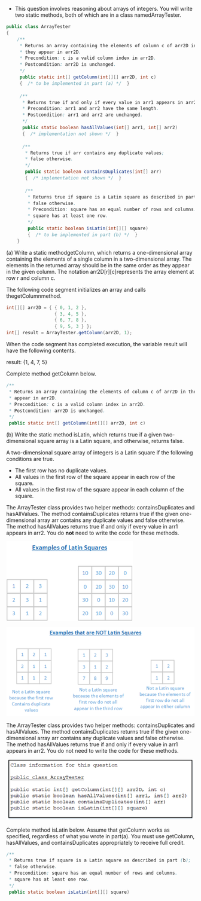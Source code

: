 * This question involves reasoning about arrays of integers. You will write two static methods, both of which are in a class namedArrayTester.

```java
public class ArrayTester 
{ 
    /** 
     * Returns an array containing the elements of column c of arr2D in the same order as 
     * they appear in arr2D. 
     * Precondition: c is a valid column index in arr2D. 
     * Postcondition: arr2D is unchanged. 
     */ 
     public static int[] getColumn(int[][] arr2D, int c) 
     {  /* to be implemented in part (a) */  } 
     
     /** 
      * Returns true if and only if every value in arr1 appears in arr2. 
      * Precondition: arr1 and arr2 have the same length. 
      * Postcondition: arr1 and arr2 are unchanged. 
      */ 
      public static boolean hasAllValues(int[] arr1, int[] arr2) 
      {  /* implementation not shown */  } 
      
      /** 
       * Returns true if arr contains any duplicate values; 
       * false otherwise. 
       */ 
       public static boolean containsDuplicates(int[] arr) 
       {  /* implementation not shown */  } 
       
       /** 
        * Returns true if square is a Latin square as described in part (b); 
        * false otherwise. 
        * Precondition: square has an equal number of rows and columns. 
        * square has at least one row. 
        */ 
        public static boolean isLatin(int[][] square) 
        {  /* to be implemented in part (b) */  } 
    } 

```
(a)  Write a static methodgetColumn, which returns a one-dimensional array containing the elements of a single column in a two-dimensional array. The elements in the returned array should be in the same order as they appear in the given column. The notation arr2D[r][c]represents the array element at row r and column c. 

The following code segment initializes an array and calls thegetColumnmethod.

```java
int[][] arr2D = { { 0, 1, 2 }, 
                  { 3, 4, 5 }, 
                  { 6, 7, 8 }, 
                  { 9, 5, 3 } }; 
int[] result = ArrayTester.getColumn(arr2D, 1);
```

When the code segment has completed execution, the variable result will have the following contents.


result: {1, 4, 7, 5}

Complete method getColumn below. 

```java
/** 
 * Returns an array containing the elements of column c of arr2D in the same order as they 
 * appear in arr2D. 
 * Precondition: c is a valid column index in arr2D. 
 * Postcondition: arr2D is unchanged. 
 */ 
 public static int[] getColumn(int[][] arr2D, int c)
```

(b)  Write the static method isLatin, which returns true if a given two-dimensional square array is a Latin square, and otherwise, returns false. 

A two-dimensional square array of integers is a Latin square if the following conditions are true. 

* The first row has no duplicate values. 
* All values in the first row of the square appear in each row of the square. 
* All values in the first row of the square appear in each column of the square.

The ArrayTester class provides two helper methods: containsDuplicates and hasAllValues. The method containsDuplicates returns true if the given one-dimensional array arr contains any duplicate values and false otherwise. The method hasAllValues returns true if and only if every value in arr1 appears in arr2. You do **not** need to write the code for these methods. 

![Section II 13-1](../images/sectionII-13_1.png)

![Section II 13-2](../images/sectionII-13_2.png)

The ArrayTester class provides two helper methods: containsDuplicates and hasAllValues. The method containsDuplicates returns true if the given one-dimensional array arr contains any duplicate values and false otherwise. The method hasAllValues returns true if and only if every value in arr1 appears in arr2. You do not need to write the code for these methods. 

![Section II 13-3](../images/sectionII-13_3.png)

Complete method isLatin below. Assume that getColumn works as specified, regardless of what you wrote in part(a). You must use getColumn, hasAllValues, and containsDuplicates appropriately to receive full credit.

```java
/** 
 * Returns true if square is a Latin square as described in part (b); 
 * false otherwise. 
 * Precondition: square has an equal number of rows and columns. 
 * square has at least one row. 
 */ 
 public static boolean isLatin(int[][] square)
```
